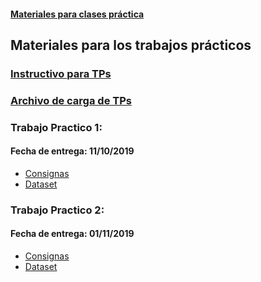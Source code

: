 #### [Materiales para clases práctica](https://diegokoz.github.io/EEA2019/)

## Materiales para los trabajos prácticos

### [Instructivo para TPs](guia_procedimiento_trabajos_practicos.nb.html)

### [Archivo de carga de TPs](https://docs.google.com/spreadsheets/d/1hz0qMb3QuaefG3nFG0sOYB6pLp_odGrazV1U4ID3IYU/edit?usp=sharing)

### Trabajo Practico 1:

#### Fecha de entrega: 11/10/2019 

- [Consignas](TP-1/tp1_consignas.nb.html)
- [Dataset](TP-1/ar_properties.zip)

### Trabajo Practico 2:

#### Fecha de entrega: 01/11/2019 

- [Consignas](TP-2/tp2_consignas.nb.html)
- [Dataset](TP-2/ar_properties.rds)
